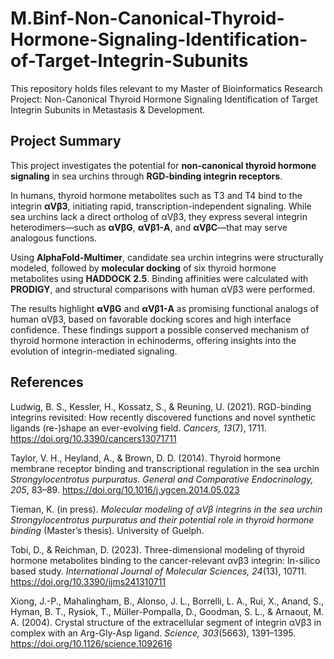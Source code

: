 # M.Binf-Non-Canonical-Thyroid-Hormone-Signaling-Identification-of-Target-Integrin-Subunits
This repository holds files relevant to my Master of Bioinformatics Research Project: Non-Canonical Thyroid Hormone Signaling Identification of Target Integrin Subunits in Metastasis &amp; Development.

## Project Summary

This project investigates the potential for **non-canonical thyroid hormone signaling** in sea urchins through **RGD-binding integrin receptors**.

In humans, thyroid hormone metabolites such as T3 and T4 bind to the integrin **αVβ3**, initiating rapid, transcription-independent signaling. While sea urchins lack a direct ortholog of αVβ3, they express several integrin heterodimers—such as **αVβG**, **αVβ1-A**, and **αVβC**—that may serve analogous functions.

Using **AlphaFold-Multimer**, candidate sea urchin integrins were structurally modeled, followed by **molecular docking** of six thyroid hormone metabolites using **HADDOCK 2.5**. Binding affinities were calculated with **PRODIGY**, and structural comparisons with human αVβ3 were performed.

The results highlight **αVβG** and **αVβ1-A** as promising functional analogs of human αVβ3, based on favorable docking scores and high interface confidence. These findings support a possible conserved mechanism of thyroid hormone interaction in echinoderms, offering insights into the evolution of integrin-mediated signaling.

## References

Ludwig, B. S., Kessler, H., Kossatz, S., & Reuning, U. (2021). RGD-binding integrins revisited: How recently discovered functions and novel synthetic ligands (re-)shape an ever-evolving field. *Cancers, 13*(7), 1711. https://doi.org/10.3390/cancers13071711

Taylor, V. H., Heyland, A., & Brown, D. D. (2014). Thyroid hormone membrane receptor binding and transcriptional regulation in the sea urchin *Strongylocentrotus purpuratus*. *General and Comparative Endocrinology, 205*, 83–89. https://doi.org/10.1016/j.ygcen.2014.05.023

Tieman, K. (in press). *Molecular modeling of αVβ integrins in the sea urchin Strongylocentrotus purpuratus and their potential role in thyroid hormone binding* (Master’s thesis). University of Guelph.

Tobi, D., & Reichman, D. (2023). Three-dimensional modeling of thyroid hormone metabolites binding to the cancer-relevant αvβ3 integrin: In-silico based study. *International Journal of Molecular Sciences, 24*(13), 10711. https://doi.org/10.3390/ijms241310711

Xiong, J.-P., Mahalingham, B., Alonso, J. L., Borrelli, L. A., Rui, X., Anand, S., Hyman, B. T., Rysiok, T., Müller-Pompalla, D., Goodman, S. L., & Arnaout, M. A. (2004). Crystal structure of the extracellular segment of integrin αVβ3 in complex with an Arg-Gly-Asp ligand. *Science, 303*(5663), 1391–1395. https://doi.org/10.1126/science.1092616
